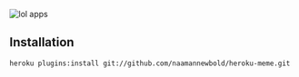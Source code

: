 ![lol apps](http://cdn.memegenerator.net/instances/400x/23854532.jpg)

## Installation

    heroku plugins:install git://github.com/naamannewbold/heroku-meme.git

